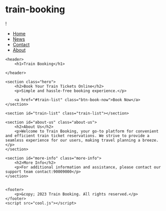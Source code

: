 # train-booking
!<!DOCTYPE html>
<html lang="en">
<head>
    <meta charset="UTF-8">
    <meta name="viewport" content="width=device-width, initial-scale=1.0">
    <title>Train Ticket Booking</title>
    <link rel="stylesheet" href="style.css">
</head>
<body>
    
<ul>
    <li><a class="active" href="#home">Home</a></li>
    <li><a href="#news">News</a></li>
    <li><a href="#contact">Contact</a></li>
    <li><a href="#about">About</a></li>
  </ul>
  
    <header>
        <h1>Train Booking</h1>

    </header>

    <section class="hero">
        <h2>Book Your Train Tickets Online</h2>
        <p>Simple and hassle-free booking experience.</p>

        <a href="#train-list" class="btn-book-now">Book Now</a>
    </section>

    <section id="train-list" class="train-list"></section>

    <section id="about-us" class="about-us">
        <h2>About Us</h2>
        <p>Welcome to Train Booking, your go-to platform for convenient and efficient train ticket reservations. We strive to provide a seamless experience for our users, making travel planning a breeze.</p>
    </section>

    <section id="more-info" class="more-info">
        <h2>More Info</h2>
        <p>For additional information and assistance, please contact our support team contact:90009000</p>
    </section>


    <footer>
        <p>&copy; 2023 Train Booking. All rights reserved.</p>
    </footer>
    <script src="cool.js"></script>
</body>
</html>
